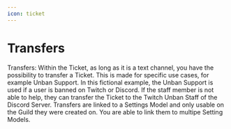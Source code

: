 ```yaml
---
icon: ticket
---
```


# Transfers

Transfers: Within the Ticket, as long as it is a text channel, you have the possibility to transfer a Ticket. This is made for specific use cases, for example Unban Support. In this fictional example, the Unban Support is used if a user is banned on Twitch or Discord. If the staff member is not able to help, they can transfer the Ticket to the Twitch Unban Staff of the Discord Server. Transfers are linked to a Settings Model and only usable on the Guild they were created on. You are able to link them to multipe Setting Models.
